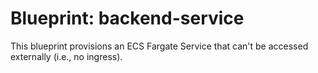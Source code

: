 # Blueprint: backend-service

This blueprint provisions an ECS Fargate Service that can't be accessed externally (i.e., no ingress).

